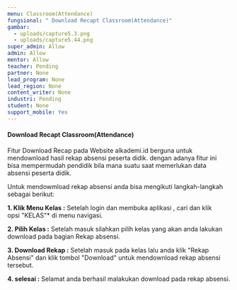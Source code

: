 ```yaml
---
menu: Classroom(Attendance)
fungsional: " Download Recapt Classroom(Attendance)"
gambar:
  - uploads/capture5.3.png
  - uploads/capture5.44.png
super_admin: Allow
admin: Allow
mentor: Allow
teacher: Pending
partner: None
lead_program: None
lead_region: None
content_writer: None
industri: Pending
student: None
support_mobile: Yes
---
```

#### Download Recapt Classroom(Attendance)

F﻿itur Download Recap pada Website alkademi.id berguna untuk mendownload hasil rekap absensi peserta didik. d﻿engan adanya fitur ini bisa mempermudah pendidik bila mana suatu saat memerlukan data absensi peserta didik.

U﻿ntuk mendowmload rekap absensi anda bisa mengikuti  langkah-langkah sebagai berikut:

**1.﻿ Klik Menu Kelas :** Setelah login dan membuka aplikasi , cari dan klik opsi "KELAS"* di menu navigasi.

**2﻿. Pilih Kelas :** Setelah masuk silahkan pilih kelas yang akan anda lakukan download pada bagian Rekap absensi.

**3﻿. Download Rekap :** Setelah masuk pada kelas lalu anda klik "Rekap  Absensi" dan klik  tombol "Download" untuk mendownload rekap absensi tersebut.

**4﻿. selesai :** Selamat anda berhasil malakukan download pada rekap absensi.